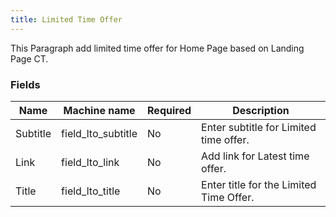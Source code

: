 ```yaml
---
title: Limited Time Offer
---
```


This Paragraph add limited time offer for Home Page based on Landing Page CT.

### Fields

| Name  | Machine name | Required | Description |
| ------------- | ------------- | ------------- | ------------- |
| Subtitle | field_lto_subtitle | No | Enter subtitle for Limited time offer. |
| Link | field_lto_link | No | Add link for Latest time offer. |
| Title | field_lto_title | No | Enter title for the Limited Time Offer. |
